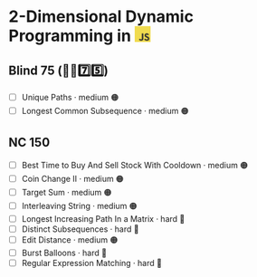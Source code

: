 # 2-Dimensional Dynamic Programming in <img src="../../assets/jsLogo.png" style="height: 1em; vertical-align: top;">

## Blind 75 (🧑‍🦯7️⃣5️⃣)
- [ ] Unique Paths · medium 🟠
- [ ] Longest Common Subsequence · medium 🟠

## NC 150
- [ ] Best Time to Buy And Sell Stock With Cooldown · medium 🟠
- [ ] Coin Change II · medium 🟠
- [ ] Target Sum · medium 🟠
- [ ] Interleaving String · medium 🟠
- [ ] Longest Increasing Path In a Matrix · hard 🔴
- [ ] Distinct Subsequences · hard 🔴
- [ ] Edit Distance · medium 🟠
- [ ] Burst Balloons · hard 🔴
- [ ] Regular Expression Matching · hard 🔴